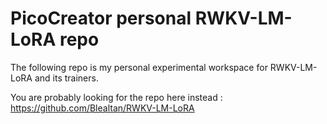 # PicoCreator personal RWKV-LM-LoRA repo

The following repo is my personal experimental workspace for RWKV-LM-LoRA and its trainers.

You are probably looking for the repo here instead : https://github.com/Blealtan/RWKV-LM-LoRA
